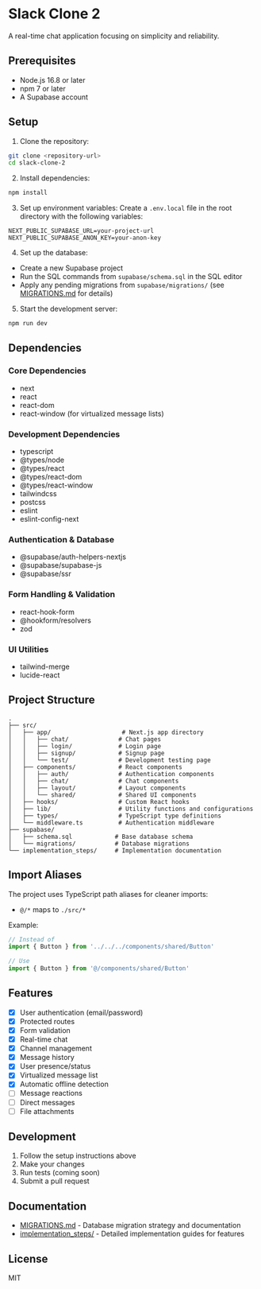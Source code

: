 # Slack Clone 2

A real-time chat application focusing on simplicity and reliability.

## Prerequisites

- Node.js 16.8 or later
- npm 7 or later
- A Supabase account

## Setup

1. Clone the repository:
```bash
git clone <repository-url>
cd slack-clone-2
```

2. Install dependencies:
```bash
npm install
```

3. Set up environment variables:
Create a `.env.local` file in the root directory with the following variables:
```
NEXT_PUBLIC_SUPABASE_URL=your-project-url
NEXT_PUBLIC_SUPABASE_ANON_KEY=your-anon-key
```

4. Set up the database:
- Create a new Supabase project
- Run the SQL commands from `supabase/schema.sql` in the SQL editor
- Apply any pending migrations from `supabase/migrations/` (see [MIGRATIONS.md](MIGRATIONS.md) for details)

5. Start the development server:
```bash
npm run dev
```

## Dependencies

### Core Dependencies
- next
- react
- react-dom
- react-window (for virtualized message lists)

### Development Dependencies
- typescript
- @types/node
- @types/react
- @types/react-dom
- @types/react-window
- tailwindcss
- postcss
- eslint
- eslint-config-next

### Authentication & Database
- @supabase/auth-helpers-nextjs
- @supabase/supabase-js
- @supabase/ssr

### Form Handling & Validation
- react-hook-form
- @hookform/resolvers
- zod

### UI Utilities
- tailwind-merge
- lucide-react

## Project Structure

```
.
├── src/
│   ├── app/                    # Next.js app directory
│   │   ├── chat/              # Chat pages
│   │   ├── login/             # Login page
│   │   ├── signup/            # Signup page
│   │   └── test/              # Development testing page
│   ├── components/            # React components
│   │   ├── auth/              # Authentication components
│   │   ├── chat/              # Chat components
│   │   ├── layout/            # Layout components
│   │   └── shared/            # Shared UI components
│   ├── hooks/                 # Custom React hooks
│   ├── lib/                   # Utility functions and configurations
│   ├── types/                 # TypeScript type definitions
│   └── middleware.ts          # Authentication middleware
├── supabase/
│   ├── schema.sql            # Base database schema
│   └── migrations/           # Database migrations
└── implementation_steps/     # Implementation documentation
```

## Import Aliases

The project uses TypeScript path aliases for cleaner imports:
- `@/*` maps to `./src/*`

Example:
```typescript
// Instead of
import { Button } from '../../../components/shared/Button'

// Use
import { Button } from '@/components/shared/Button'
```

## Features

- [x] User authentication (email/password)
- [x] Protected routes
- [x] Form validation
- [x] Real-time chat
- [x] Channel management
- [x] Message history
- [x] User presence/status
- [x] Virtualized message list
- [x] Automatic offline detection
- [ ] Message reactions
- [ ] Direct messages
- [ ] File attachments

## Development

1. Follow the setup instructions above
2. Make your changes
3. Run tests (coming soon)
4. Submit a pull request

## Documentation

- [MIGRATIONS.md](MIGRATIONS.md) - Database migration strategy and documentation
- [implementation_steps/](implementation_steps/) - Detailed implementation guides for features

## License

MIT
